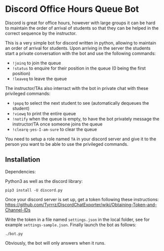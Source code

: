 # Discord Office Hours Queue Bot

Discord is great for office hours, however with large groups it can be hard to
maintain the order of arrival of students so that they can be helped in the
correct sequence by the instructor.

This is a very simple bot for discord written in python, allowing to maintain
an order of arrival for students. Upon arriving in the server the students start
a private conversation with the bot and use the following commands:

- `!joinq` to join the queue
- `!status` to enquire for their position in the queue (0 being the first
  position)
- `!leaveq` to leave the queue

The instructor/TAs also interract with the bot in private chat with these
privileged commands:

- `!popq` to select the next student to see (automatically dequeues the
  student)
- `!viewq` to print the entire queue
- `!notify` when the queue is empty, to have the bot privately message the
  instructor/TA once someone joins the queue
- `!clearq-yes-I-am-sure` to clear the queue

You need to setup a role named `TA` in your discord server and give it to the
person you want to be able to use the privileged commands.

## Installation

Dependencies:

Python3 as well as the discord library:
```shell
pip3 install -U discord.py
```

Once your discord server is set up, get a token following these instructions:
https://github.com/Tyrrrz/DiscordChatExporter/wiki/Obtaining-Token-and-Channel-IDs

Write the token in a file named `settings.json` in the local folder, see for
example `settings-sample.json`. Finally launch the bot as follows:

```shell
./bot.py
```

Obviously, the bot will only answers when it runs.


